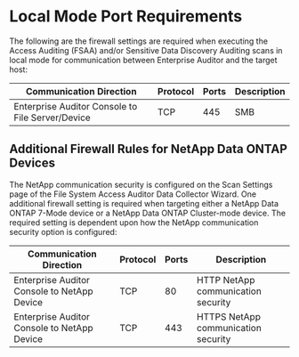 # Local Mode Port Requirements

The following are the firewall settings are required when executing the Access Auditing (FSAA)
and/or Sensitive Data Discovery Auditing scans in local mode for communication between Enterprise
Auditor and the target host:

| Communication Direction                          | Protocol | Ports | Description |
| ------------------------------------------------ | -------- | ----- | ----------- |
| Enterprise Auditor Console to File Server/Device | TCP      | 445   | SMB         |

## Additional Firewall Rules for NetApp Data ONTAP Devices

The NetApp communication security is configured on the Scan Settings page of the File System Access
Auditor Data Collector Wizard. One additional firewall setting is required when targeting either a
NetApp Data ONTAP 7-Mode device or a NetApp Data ONTAP Cluster-mode device. The required setting is
dependent upon how the NetApp communication security option is configured:

| Communication Direction                     | Protocol | Ports | Description                         |
| ------------------------------------------- | -------- | ----- | ----------------------------------- |
| Enterprise Auditor Console to NetApp Device | TCP      | 80    | HTTP NetApp communication security  |
| Enterprise Auditor Console to NetApp Device | TCP      | 443   | HTTPS NetApp communication security |
